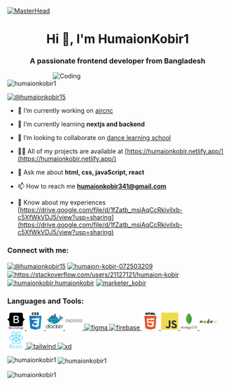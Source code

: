 [![MasterHead](https://media.licdn.com/dms/image/D5616AQGPxK5tuJ1Ssw/profile-displaybackgroundimage-shrink_350_1400/0/1689485769162?e=1695859200&v=beta&t=DaVI_Zt_-wYHCWVPGUTywTt_9EFWZoSkWp370pFE1is)](https://codegrills.in)
<h1 align="center">Hi 👋, I'm HumaionKobir1</h1>
<h3 align="center">A passionate frontend developer from Bangladesh</h3>
<img align="right" alt="Coding" width="400" src="https://media.tenor.com/rePDfDWO3XoAAAAd/hacking.gif">

<p align="left"> <img src="https://komarev.com/ghpvc/?username=humaionkobir1&label=Profile%20views&color=0e75b6&style=flat" alt="humaionkobir1" /> </p>

<p align="left"> <a href="https://twitter.com/@humaionkobir15" target="blank"><img src="https://img.shields.io/twitter/follow/@humaionkobir15?logo=twitter&style=for-the-badge" alt="@humaionkobir15" /></a> </p>

- 🔭 I’m currently working on [aircnc](https://aircnc-client-5c97a.web.app/)

- 🌱 I’m currently learning **nextjs and backend**

- 👯 I’m looking to collaborate on [dance learning school](https://dance-a96c2.web.app/)

- 👨‍💻 All of my projects are available at [https://humaionkobir.netlify.app/](https://humaionkobir.netlify.app/)

- 💬 Ask me about **html, css, javaScript, react**

- 📫 How to reach me **humaionkobir341@gmail.com**

- 📄 Know about my experiences [https://drive.google.com/file/d/1fZatb_msiAqCcRkiviIxb-c5XfWkVDJ5/view?usp=sharing](https://drive.google.com/file/d/1fZatb_msiAqCcRkiviIxb-c5XfWkVDJ5/view?usp=sharing)

<h3 align="left">Connect with me:</h3>
<p align="left">
<a href="https://twitter.com/@humaionkobir15" target="blank"><img align="center" src="https://raw.githubusercontent.com/rahuldkjain/github-profile-readme-generator/master/src/images/icons/Social/twitter.svg" alt="@humaionkobir15" height="30" width="40" /></a>
<a href="https://linkedin.com/in/humaion-kobir-072503209" target="blank"><img align="center" src="https://raw.githubusercontent.com/rahuldkjain/github-profile-readme-generator/master/src/images/icons/Social/linked-in-alt.svg" alt="humaion-kobir-072503209" height="30" width="40" /></a>
<a href="https://stackoverflow.com/users/https://stackoverflow.com/users/21127121/humaion-kobir" target="blank"><img align="center" src="https://raw.githubusercontent.com/rahuldkjain/github-profile-readme-generator/master/src/images/icons/Social/stack-overflow.svg" alt="https://stackoverflow.com/users/21127121/humaion-kobir" height="30" width="40" /></a>
<a href="https://fb.com/humaionkobir.humaionkobir" target="blank"><img align="center" src="https://raw.githubusercontent.com/rahuldkjain/github-profile-readme-generator/master/src/images/icons/Social/facebook.svg" alt="humaionkobir.humaionkobir" height="30" width="40" /></a>
<a href="https://instagram.com/marketer_kobir" target="blank"><img align="center" src="https://raw.githubusercontent.com/rahuldkjain/github-profile-readme-generator/master/src/images/icons/Social/instagram.svg" alt="marketer_kobir" height="30" width="40" /></a>
</p>

<h3 align="left">Languages and Tools:</h3>
<p align="left"> <a href="https://getbootstrap.com" target="_blank" rel="noreferrer"> <img src="https://raw.githubusercontent.com/devicons/devicon/master/icons/bootstrap/bootstrap-plain-wordmark.svg" alt="bootstrap" width="40" height="40"/> </a> <a href="https://www.w3schools.com/css/" target="_blank" rel="noreferrer"> <img src="https://raw.githubusercontent.com/devicons/devicon/master/icons/css3/css3-original-wordmark.svg" alt="css3" width="40" height="40"/> </a> <a href="https://www.docker.com/" target="_blank" rel="noreferrer"> <img src="https://raw.githubusercontent.com/devicons/devicon/master/icons/docker/docker-original-wordmark.svg" alt="docker" width="40" height="40"/> </a> <a href="https://expressjs.com" target="_blank" rel="noreferrer"> <img src="https://raw.githubusercontent.com/devicons/devicon/master/icons/express/express-original-wordmark.svg" alt="express" width="40" height="40"/> </a> <a href="https://www.figma.com/" target="_blank" rel="noreferrer"> <img src="https://www.vectorlogo.zone/logos/figma/figma-icon.svg" alt="figma" width="40" height="40"/> </a> <a href="https://firebase.google.com/" target="_blank" rel="noreferrer"> <img src="https://www.vectorlogo.zone/logos/firebase/firebase-icon.svg" alt="firebase" width="40" height="40"/> </a> <a href="https://www.w3.org/html/" target="_blank" rel="noreferrer"> <img src="https://raw.githubusercontent.com/devicons/devicon/master/icons/html5/html5-original-wordmark.svg" alt="html5" width="40" height="40"/> </a> <a href="https://developer.mozilla.org/en-US/docs/Web/JavaScript" target="_blank" rel="noreferrer"> <img src="https://raw.githubusercontent.com/devicons/devicon/master/icons/javascript/javascript-original.svg" alt="javascript" width="40" height="40"/> </a> <a href="https://www.mongodb.com/" target="_blank" rel="noreferrer"> <img src="https://raw.githubusercontent.com/devicons/devicon/master/icons/mongodb/mongodb-original-wordmark.svg" alt="mongodb" width="40" height="40"/> </a> <a href="https://nodejs.org" target="_blank" rel="noreferrer"> <img src="https://raw.githubusercontent.com/devicons/devicon/master/icons/nodejs/nodejs-original-wordmark.svg" alt="nodejs" width="40" height="40"/> </a> <a href="https://reactjs.org/" target="_blank" rel="noreferrer"> <img src="https://raw.githubusercontent.com/devicons/devicon/master/icons/react/react-original-wordmark.svg" alt="react" width="40" height="40"/> </a> <a href="https://tailwindcss.com/" target="_blank" rel="noreferrer"> <img src="https://www.vectorlogo.zone/logos/tailwindcss/tailwindcss-icon.svg" alt="tailwind" width="40" height="40"/> </a> <a href="https://www.adobe.com/products/xd.html" target="_blank" rel="noreferrer"> <img src="https://cdn.worldvectorlogo.com/logos/adobe-xd.svg" alt="xd" width="40" height="40"/> </a> </p>

<p><img align="left" src="https://github-readme-stats.vercel.app/api/top-langs?username=humaionkobir1&show_icons=true&locale=en&layout=compact" alt="humaionkobir1" /></p>

<p>&nbsp;<img align="center" src="https://github-readme-stats.vercel.app/api?username=humaionkobir1&show_icons=true&locale=en" alt="humaionkobir1" /></p>

<p><img align="center" src="https://github-readme-streak-stats.herokuapp.com/?user=humaionkobir1&" alt="humaionkobir1" /></p>
